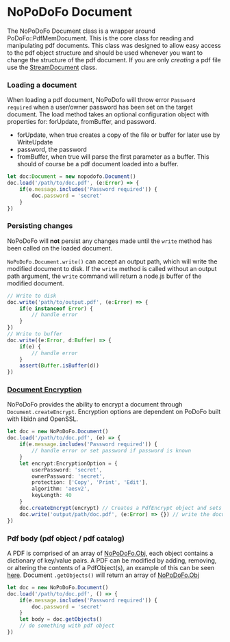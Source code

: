# NoPoDoFo Document

The NoPoDoFo Document class is a wrapper around PoDoFo::PdfMemDocument. This is the core class for reading and manipulating pdf documents.
This class was designed to allow easy access to the pdf object structure and should be used whenever you want to change the structure of
the pdf document. If you are only <i>creating</i> a pdf file use the [StreamDocument](https://github.com/corymickelson/NoPoDoFo/tree/master/guides/stream_document.md) class.


### Loading a document

When loading a pdf document, NoPoDofo will throw error `Password required` when a user/owner password has been set on the target document.
The load method takes an optional configuration object with properties for: forUpdate, fromBuffer, and password.
 - forUpdate, when true creates a copy of the file or buffer for later use by WriteUpdate
 - password, the password
 - fromBuffer, when true will parse the first parameter as a buffer. This should of course be a pdf document loaded into a buffer.
``` typescript
let doc:Document = new nopodofo.Document()
doc.load('/path/to/doc.pdf', (e:Error) => {
    if(e.message.includes('Password required')) {
        doc.password = 'secret'
    }
})

```

### Persisting changes

NoPoDoFo will __not__ persist any changes made until the `write` method has been called on the loaded document.

`NoPoDoFo.Document.write()` can accept an output path, which will write the modified document to disk. If the `write` method is called without an output path argument, the `write` command will return a node.js buffer of the modified document.

``` typescript
// Write to disk
doc.write('path/to/output.pdf', (e:Error) => {
    if(e instanceof Error) {
        // handle error
    }
})
// Write to buffer
doc.write((e:Error, d:Buffer) => {
    if(e) {
        // handle error
    }
    assert(Buffer.isBuffer(d))
})
```

### [Document Encryption](https://github.com/corymickelson/NoPoDoFo/tree/master/guides/encrypt.md)
NoPoDoFo provides the ability to encrypt a document through ```Document.createEncrypt```.
Encryption options are dependent on PoDoFo built with libidn and OpenSSL.
``` typescript
let doc = new NoPoDoFo.Document()
doc.load('/path/to/doc.pdf', (e) => {
    if(e.message.includes('Password required')) {
        // handle error or set password if password is known
    }
    let encrypt:EncryptionOption = {
        userPassword: 'secret',
        ownerPassword: 'secret',
        protection: ['Copy', 'Print', 'Edit'],
        algorithm: 'aesv2',
        keyLength: 40
    }
    doc.createEncrypt(encrypt) // Creates a PdfEncrypt object and sets document encrypt to this object.
    doc.write('output/path/doc.pdf', (e:Error) => {}) // write the document with new/updated encryption
})

```

### Pdf body (pdf object / pdf catalog)

A PDF is comprised of an array of [NoPoDoFo.Obj](obj.md), each object contains a dictionary of key/value pairs. A PDF can be modified by adding, removing, or altering the contents of a PdfObject(s), an example of this can be seen [here](https://github.com/corymickelson/nopodofo/blob/master/lib/page.spec.ts#L145-L190).
Document `.getObjects()` will return an array of [NoPoDoFo.Obj](https://corymickelson.github.io/NoPoDoFo/modules/_object_.html)

``` typescript
let doc = new NoPoDoFo.Document()
doc.load('/path/to/doc.pdf', () => {
    if(e.message.includes('Password required')) {
        doc.password = 'secret'
    }
    let body = doc.getObjects()
    // do something with pdf object
})
```